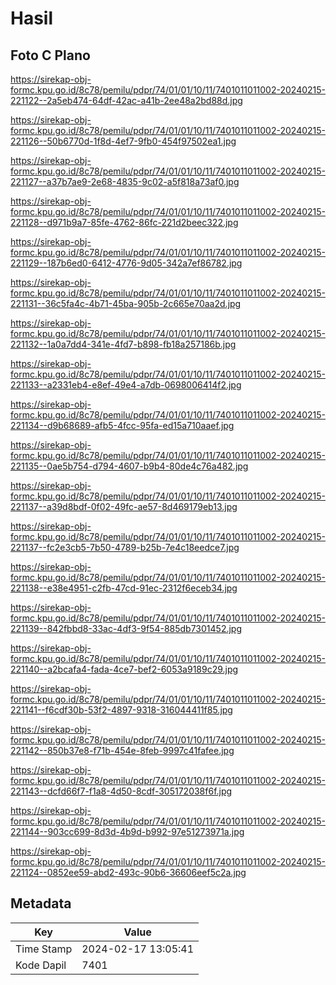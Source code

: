 # Hasil

## Foto C Plano

https://sirekap-obj-formc.kpu.go.id/8c78/pemilu/pdpr/74/01/01/10/11/7401011011002-20240215-221122--2a5eb474-64df-42ac-a41b-2ee48a2bd88d.jpg

https://sirekap-obj-formc.kpu.go.id/8c78/pemilu/pdpr/74/01/01/10/11/7401011011002-20240215-221126--50b6770d-1f8d-4ef7-9fb0-454f97502ea1.jpg

https://sirekap-obj-formc.kpu.go.id/8c78/pemilu/pdpr/74/01/01/10/11/7401011011002-20240215-221127--a37b7ae9-2e68-4835-9c02-a5f818a73af0.jpg

https://sirekap-obj-formc.kpu.go.id/8c78/pemilu/pdpr/74/01/01/10/11/7401011011002-20240215-221128--d971b9a7-85fe-4762-86fc-221d2beec322.jpg

https://sirekap-obj-formc.kpu.go.id/8c78/pemilu/pdpr/74/01/01/10/11/7401011011002-20240215-221129--187b6ed0-6412-4776-9d05-342a7ef86782.jpg

https://sirekap-obj-formc.kpu.go.id/8c78/pemilu/pdpr/74/01/01/10/11/7401011011002-20240215-221131--36c5fa4c-4b71-45ba-905b-2c665e70aa2d.jpg

https://sirekap-obj-formc.kpu.go.id/8c78/pemilu/pdpr/74/01/01/10/11/7401011011002-20240215-221132--1a0a7dd4-341e-4fd7-b898-fb18a257186b.jpg

https://sirekap-obj-formc.kpu.go.id/8c78/pemilu/pdpr/74/01/01/10/11/7401011011002-20240215-221133--a2331eb4-e8ef-49e4-a7db-0698006414f2.jpg

https://sirekap-obj-formc.kpu.go.id/8c78/pemilu/pdpr/74/01/01/10/11/7401011011002-20240215-221134--d9b68689-afb5-4fcc-95fa-ed15a710aaef.jpg

https://sirekap-obj-formc.kpu.go.id/8c78/pemilu/pdpr/74/01/01/10/11/7401011011002-20240215-221135--0ae5b754-d794-4607-b9b4-80de4c76a482.jpg

https://sirekap-obj-formc.kpu.go.id/8c78/pemilu/pdpr/74/01/01/10/11/7401011011002-20240215-221137--a39d8bdf-0f02-49fc-ae57-8d469179eb13.jpg

https://sirekap-obj-formc.kpu.go.id/8c78/pemilu/pdpr/74/01/01/10/11/7401011011002-20240215-221137--fc2e3cb5-7b50-4789-b25b-7e4c18eedce7.jpg

https://sirekap-obj-formc.kpu.go.id/8c78/pemilu/pdpr/74/01/01/10/11/7401011011002-20240215-221138--e38e4951-c2fb-47cd-91ec-2312f6eceb34.jpg

https://sirekap-obj-formc.kpu.go.id/8c78/pemilu/pdpr/74/01/01/10/11/7401011011002-20240215-221139--842fbbd8-33ac-4df3-9f54-885db7301452.jpg

https://sirekap-obj-formc.kpu.go.id/8c78/pemilu/pdpr/74/01/01/10/11/7401011011002-20240215-221140--a2bcafa4-fada-4ce7-bef2-6053a9189c29.jpg

https://sirekap-obj-formc.kpu.go.id/8c78/pemilu/pdpr/74/01/01/10/11/7401011011002-20240215-221141--f6cdf30b-53f2-4897-9318-316044411f85.jpg

https://sirekap-obj-formc.kpu.go.id/8c78/pemilu/pdpr/74/01/01/10/11/7401011011002-20240215-221142--850b37e8-f71b-454e-8feb-9997c41fafee.jpg

https://sirekap-obj-formc.kpu.go.id/8c78/pemilu/pdpr/74/01/01/10/11/7401011011002-20240215-221143--dcfd66f7-f1a8-4d50-8cdf-305172038f6f.jpg

https://sirekap-obj-formc.kpu.go.id/8c78/pemilu/pdpr/74/01/01/10/11/7401011011002-20240215-221144--903cc699-8d3d-4b9d-b992-97e51273971a.jpg

https://sirekap-obj-formc.kpu.go.id/8c78/pemilu/pdpr/74/01/01/10/11/7401011011002-20240215-221124--0852ee59-abd2-493c-90b6-36606eef5c2a.jpg


## Metadata

| Key        | Value               |
| ---------- | ------------------- |
| Time Stamp | 2024-02-17 13:05:41 |
| Kode Dapil | 7401                |



